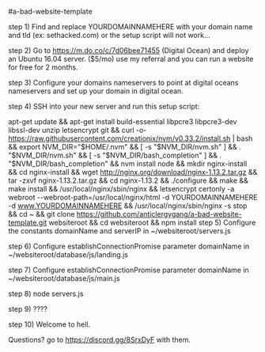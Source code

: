 #a-bad-website-template

step 1) Find and replace YOURDOMAINNAMEHERE with your domain name and tld (ex: sethacked.com) or the setup script will not work...

step 2) Go to https://m.do.co/c/7d06bee71455 (Digital Ocean) and deploy an Ubuntu 16.04 server. ($5/mo) use my referral and you can run a website for free for 2 months.

step 3) Configure your domains nameservers to point at digital oceans nameservers and set up your domain in digital ocean.

step 4) SSH into your new server and run this setup script:

apt-get update && apt-get install build-essential libpcre3 libpcre3-dev libssl-dev unzip letsencrypt git && curl -o- https://raw.githubusercontent.com/creationix/nvm/v0.33.2/install.sh | bash && export NVM_DIR="$HOME/.nvm" && [ -s "$NVM_DIR/nvm.sh" ] && \. "$NVM_DIR/nvm.sh" && [ -s "$NVM_DIR/bash_completion" ] && \. "$NVM_DIR/bash_completion" && nvm install node && mkdir nginx-install && cd nginx-install && wget http://nginx.org/download/nginx-1.13.2.tar.gz && tar -zxvf nginx-1.13.2.tar.gz && cd nginx-1.13.2 && ./configure && make && make install && /usr/local/nginx/sbin/nginx && letsencrypt certonly -a webroot --webroot-path=/usr/local/nginx/html -d YOURDOMAINNAMEHERE -d www.YOURDOMAINNAMEHERE && /usr/local/nginx/sbin/nginx -s stop && cd ~ && git clone https://github.com/anticlergygang/a-bad-website-template.git websiteroot && cd websiteroot && npm install
step 5) Configure the constants domainName and serverIP in ~/websiteroot/servers.js

step 6) Configure establishConnectionPromise parameter domainName in ~/websiteroot/database/js/landing.js

step 7) Configure establishConnectionPromise parameter domainName in ~/websiteroot/database/js/main.js

step 8) node servers.js

step 9) ????

step 10) Welcome to hell.

Questions? go to https://discord.gg/8SrxDyF with them.
